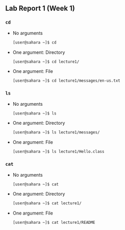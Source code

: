 ## Lab Report 1 (Week 1)

### `cd`

- No arguments

  ```bash
  [user@sahara ~]$ cd
  ```

- One argument: Directory

  ```bash
  [user@sahara ~]$ cd lecture1/
  ```

- One argument: File

  ```bash
  [user@sahara ~]$ cd lecture1/messages/en-us.txt
  ```

### `ls`

- No arguments

  ```bash
  [user@sahara ~]$ ls
  ```

- One argument: Directory

  ```bash
  [user@sahara ~]$ ls lecture1/messages/
  ```

- One argument: File

  ```bash
  [user@sahara ~]$ ls lecture1/Hello.class
  ```

### `cat`

- No arguments

  ```bash
  [user@sahara ~]$ cat
  ```

- One argument: Directory

  ```bash
  [user@sahara ~]$ cat lecture1/
  ```

- One argument: File

  ```bash
  [user@sahara ~]$ cat lecture1/README
  ```
